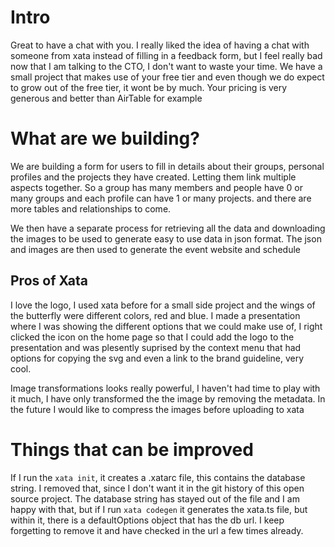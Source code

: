 # Intro 
Great to have a chat with you. I really liked the idea of having a chat with someone from xata instead of filling in a feedback form, but I feel really bad now that I am talking to the CTO, I don't want to waste your time. We have a small project that makes use of your free tier and even though we do expect to grow out of the free tier, it wont be by much. Your pricing is very generous and better than AirTable for example

# What are we building?
We are building a form for users to fill in details about their groups, personal profiles and the projects they have created. Letting them link multiple aspects together. So a group has many members and people have 0 or many groups and each profile can have 1 or many projects. and there are more tables and relationships to come.

We then have a separate process for retrieving all the data and downloading the images to be used to generate easy to use data in json format. The json and images are then used to generate the event website and schedule

## Pros of Xata
I love the logo, I used xata before for a small side project and the wings of the butterfly were different colors, red and blue.  I made a presentation where I was showing the different options that we could make use of, I right clicked the icon on the home page so that I could add the logo to the presentation and was plesently suprised by the context menu that had options for copying the svg and even a link to the brand guideline, very cool.

Image transformations looks really powerful, I haven't had time to play with it much, I have only transformed the the image by removing the metadata. In the future I would like to compress the images before uploading to xata

# Things that can be improved
If I run the `xata init`, it creates a .xatarc file, this contains the database string. I removed that, since I don't want it in the git history of this open source project. The database string has stayed out of the file and I am happy with that, but if I run `xata codegen` it generates the xata.ts file, but within it, there is a defaultOptions object that has the db url. I keep forgetting to remove it and have checked in the url a few times already.  

